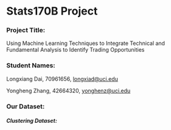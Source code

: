 # Stats170B Project

### Project Title: 
Using Machine Learning Techniques to Integrate Technical and Fundamental Analysis to Identify Trading Opportunities

### Student Names: 
Longxiang Dai, 70961656, longxiad@uci.edu

Yongheng Zhang, 42664320, yonghenz@uci.edu

### Our Dataset:
##### Clustering Dataset:
